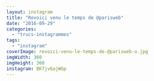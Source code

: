 ```yaml
---
layout: instagram
title: "Revoici venu le temps de @parisweb"
date: "2016-09-29"
categories: 
  - "trucs-instagrammes"
tags: 
  - "instagram"
coverImage: revoici-venu-le-temps-de-@parisweb-o.jpg
imgWidth: 360
imgHeight: 360
instagram: BK7jv6ajWGp
---
```

